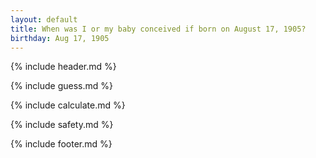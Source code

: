 ```yaml
---
layout: default
title: When was I or my baby conceived if born on August 17, 1905?
birthday: Aug 17, 1905
---
```


{% include header.md %}

{% include guess.md %}

{% include calculate.md %}

{% include safety.md %}

{% include footer.md %}



